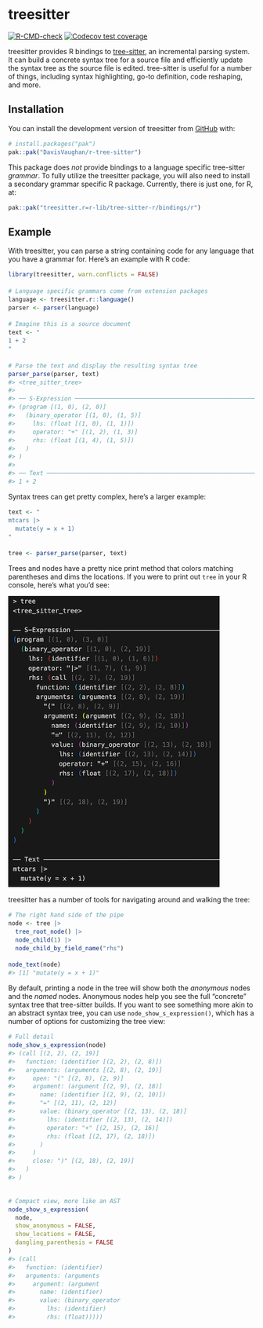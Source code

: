 
<!-- README.md is generated from README.Rmd. Please edit that file -->

# treesitter

<!-- badges: start -->

[![R-CMD-check](https://github.com/DavisVaughan/r-tree-sitter/actions/workflows/R-CMD-check.yaml/badge.svg)](https://github.com/DavisVaughan/r-tree-sitter/actions/workflows/R-CMD-check.yaml)
[![Codecov test
coverage](https://codecov.io/gh/DavisVaughan/r-tree-sitter/branch/main/graph/badge.svg)](https://app.codecov.io/gh/DavisVaughan/r-tree-sitter?branch=main)
<!-- badges: end -->

treesitter provides R bindings to
[tree-sitter](https://github.com/tree-sitter/tree-sitter), an
incremental parsing system. It can build a concrete syntax tree for a
source file and efficiently update the syntax tree as the source file is
edited. tree-sitter is useful for a number of things, including syntax
highlighting, go-to definition, code reshaping, and more.

## Installation

You can install the development version of treesitter from
[GitHub](https://github.com/) with:

``` r
# install.packages("pak")
pak::pak("DavisVaughan/r-tree-sitter")
```

This package does *not* provide bindings to a language specific
tree-sitter *grammar*. To fully utilize the treesitter package, you will
also need to install a secondary grammar specific R package. Currently,
there is just one, for R, at:

``` r
pak::pak("treesitter.r=r-lib/tree-sitter-r/bindings/r")
```

## Example

With treesitter, you can parse a string containing code for any language
that you have a grammar for. Here’s an example with R code:

``` r
library(treesitter, warn.conflicts = FALSE)

# Language specific grammars come from extension packages
language <- treesitter.r::language()
parser <- parser(language)

# Imagine this is a source document
text <- "
1 + 2
"

# Parse the text and display the resulting syntax tree
parser_parse(parser, text)
#> <tree_sitter_tree>
#> 
#> ── S-Expression ────────────────────────────────────────────────────────────────
#> (program [(1, 0), (2, 0)]
#>   (binary_operator [(1, 0), (1, 5)]
#>     lhs: (float [(1, 0), (1, 1)])
#>     operator: "+" [(1, 2), (1, 3)]
#>     rhs: (float [(1, 4), (1, 5)])
#>   )
#> )
#> 
#> ── Text ────────────────────────────────────────────────────────────────────────
#> 1 + 2
```

Syntax trees can get pretty complex, here’s a larger example:

``` r
text <- "
mtcars |>
  mutate(y = x + 1)
"

tree <- parser_parse(parser, text)
```

Trees and nodes have a pretty nice print method that colors matching
parentheses and dims the locations. If you were to print out `tree` in
your R console, here’s what you’d see:

<img src="man/figures/README-dplyr-tree.png"/>

treesitter has a number of tools for navigating around and walking the
tree:

``` r
# The right hand side of the pipe
node <- tree |>
  tree_root_node() |>
  node_child(1) |>
  node_child_by_field_name("rhs")

node_text(node)
#> [1] "mutate(y = x + 1)"
```

By default, printing a node in the tree will show both the *anonymous*
nodes and the *named* nodes. Anonymous nodes help you see the full
“concrete” syntax tree that tree-sitter builds. If you want to see
something more akin to an abstract syntax tree, you can use
`node_show_s_expression()`, which has a number of options for
customizing the tree view:

``` r
# Full detail
node_show_s_expression(node)
#> (call [(2, 2), (2, 19)]
#>   function: (identifier [(2, 2), (2, 8)])
#>   arguments: (arguments [(2, 8), (2, 19)]
#>     open: "(" [(2, 8), (2, 9)]
#>     argument: (argument [(2, 9), (2, 18)]
#>       name: (identifier [(2, 9), (2, 10)])
#>       "=" [(2, 11), (2, 12)]
#>       value: (binary_operator [(2, 13), (2, 18)]
#>         lhs: (identifier [(2, 13), (2, 14)])
#>         operator: "+" [(2, 15), (2, 16)]
#>         rhs: (float [(2, 17), (2, 18)])
#>       )
#>     )
#>     close: ")" [(2, 18), (2, 19)]
#>   )
#> )
```

``` r

# Compact view, more like an AST
node_show_s_expression(
  node,
  show_anonymous = FALSE,
  show_locations = FALSE,
  dangling_parenthesis = FALSE
)
#> (call
#>   function: (identifier)
#>   arguments: (arguments
#>     argument: (argument
#>       name: (identifier)
#>       value: (binary_operator
#>         lhs: (identifier)
#>         rhs: (float)))))
```
